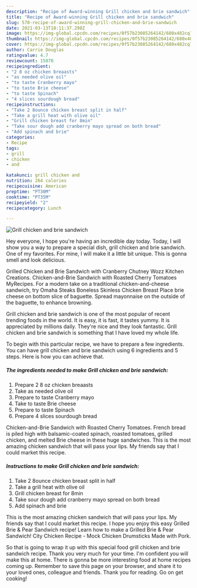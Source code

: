 ```yaml
---
description: "Recipe of Award-winning Grill chicken and brie sandwich"
title: "Recipe of Award-winning Grill chicken and brie sandwich"
slug: 570-recipe-of-award-winning-grill-chicken-and-brie-sandwich
date: 2021-03-13T18:11:37.298Z
image: https://img-global.cpcdn.com/recipes/0f57b23085264142/680x482cq70/grill-chicken-and-brie-sandwich-recipe-main-photo.jpg
thumbnail: https://img-global.cpcdn.com/recipes/0f57b23085264142/680x482cq70/grill-chicken-and-brie-sandwich-recipe-main-photo.jpg
cover: https://img-global.cpcdn.com/recipes/0f57b23085264142/680x482cq70/grill-chicken-and-brie-sandwich-recipe-main-photo.jpg
author: Carrie Douglas
ratingvalue: 4.7
reviewcount: 15870
recipeingredient:
- "2 8 oz chicken breaasts"
- "as needed olive oil"
- "to taste Cranberry mayo"
- "to taste Brie cheese"
- "to taste Spinach"
- "4 slices sourdough bread"
recipeinstructions:
- "Take 2 8ounce chicken breast split in half"
- "Take a grill heat with olive oil"
- "Grill chicken breast for 8min"
- "Take sour dough add cranberry mayo spread on both bread"
- "Add spinach and brie"
categories:
- Recipe
tags:
- grill
- chicken
- and

katakunci: grill chicken and 
nutrition: 264 calories
recipecuisine: American
preptime: "PT30M"
cooktime: "PT35M"
recipeyield: "2"
recipecategory: Lunch

---
```



![Grill chicken and brie sandwich](https://img-global.cpcdn.com/recipes/0f57b23085264142/680x482cq70/grill-chicken-and-brie-sandwich-recipe-main-photo.jpg)

Hey everyone, I hope you're having an incredible day today. Today, I will show you a way to prepare a special dish, grill chicken and brie sandwich. One of my favorites. For mine, I will make it a little bit unique. This is gonna smell and look delicious.

Grilled Chicken and Brie Sandwich with Cranberry Chutney Wozz Kitchen Creations. Chicken-and-Brie Sandwich with Roasted Cherry Tomatoes MyRecipes. For a modern take on a traditional chicken-and-cheese sandwich, try Omaha Steaks Boneless Skinless Chicken Breast Place brie cheese on bottom slice of baguette. Spread mayonnaise on the outside of the baguette, to enhance browning.

Grill chicken and brie sandwich is one of the most popular of recent trending foods in the world. It is easy, it is fast, it tastes yummy. It is appreciated by millions daily. They're nice and they look fantastic. Grill chicken and brie sandwich is something that I have loved my whole life.


To begin with this particular recipe, we have to prepare a few ingredients. You can have grill chicken and brie sandwich using 6 ingredients and 5 steps. Here is how you can achieve that.

<!--inarticleads1-->

##### The ingredients needed to make Grill chicken and brie sandwich:

1. Prepare 2 8 oz chicken breaasts
1. Take as needed olive oil
1. Prepare to taste Cranberry mayo
1. Take to taste Brie cheese
1. Prepare to taste Spinach
1. Prepare 4 slices sourdough bread


Chicken-and-Brie Sandwich with Roasted Cherry Tomatoes. French bread is piled high with balsamic-coated spinach, roasted tomatoes, grilled chicken, and melted Brie cheese in these huge sandwiches. This is the most amazing chicken sandwich that will pass your lips. My friends say that I could market this recipe. 

<!--inarticleads2-->

##### Instructions to make Grill chicken and brie sandwich:

1. Take 2 8ounce chicken breast split in half
1. Take a grill heat with olive oil
1. Grill chicken breast for 8min
1. Take sour dough add cranberry mayo spread on both bread
1. Add spinach and brie


This is the most amazing chicken sandwich that will pass your lips. My friends say that I could market this recipe. I hope you enjoy this easy Grilled Brie &amp; Pear Sandwich recipe! Learn how to make a Grilled Brie &amp; Pear Sandwich! City Chicken Recipe - Mock Chicken Drumsticks Made with Pork. 

So that is going to wrap it up with this special food grill chicken and brie sandwich recipe. Thank you very much for your time. I'm confident you will make this at home. There is gonna be more interesting food at home recipes coming up. Remember to save this page on your browser, and share it to your loved ones, colleague and friends. Thank you for reading. Go on get cooking!
